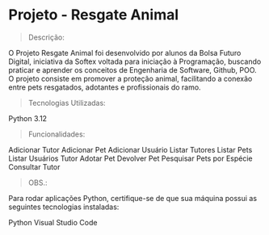 # Projeto - Resgate Animal

> Descrição:

O Projeto Resgate Animal foi desenvolvido por alunos da Bolsa Futuro Digital, iniciativa da Softex voltada para iniciação à Programação, buscando praticar e aprender os conceitos de Engenharia de Software, Github, POO. O projeto consiste em promover a proteção animal, facilitando a conexão entre pets resgatados, adotantes e profissionais do ramo.

> Tecnologias Utilizadas:

Python 3.12

> Funcionalidades:

Adicionar Tutor
Adicionar Pet
Adicionar Usuário
Listar Tutores
Listar Pets
Listar Usuários
Tutor Adotar Pet
Devolver Pet
Pesquisar Pets por Espécie
Consultar Tutor

> OBS.:

Para rodar aplicações Python, certifique-se de que sua máquina possui as seguintes tecnologias instaladas:

Python 
Visual Studio Code


